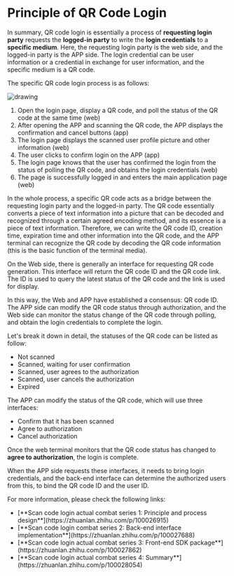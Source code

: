 # Principle of QR Code Login

<LastUpdated/>

In summary, QR code login is essentially a process of **requesting login party** requests the **logged-in party** to write the **login credentials** to a **specific medium**. Here, the requesting login party is the web side, and the logged-in party is the APP side. The login credential can be user information or a credential in exchange for user information, and the specific medium is a QR code.

The specific QR code login process is as follows:

<img src="~@imagesEnUs/concepts/Lark20210302-193542.png" alt="drawing"/>

1. Open the login page, display a QR code, and poll the status of the QR code at the same time \(web\)
2. After opening the APP and scanning the QR code, the APP displays the confirmation and cancel buttons \(app\)
3. The login page displays the scanned user profile picture and other information \(web\)
4. The user clicks to confirm login on the APP \(app\)
5. The login page knows that the user has confirmed the login from the status of polling the QR code, and obtains the login credentials \(web\)
6. The page is successfully logged in and enters the main application page \(web\)

In the whole process, a specific QR code acts as a bridge between the requesting login party and the logged-in party. The QR code essentially converts a piece of text information into a picture that can be decoded and recognized through a certain agreed encoding method, and its essence is a piece of text information. Therefore, we can write the QR code ID, creation time, expiration time and other information into the QR code, and the APP terminal can recognize the QR code by decoding the QR code information (this is the basic function of the terminal media).

On the Web side, there is generally an interface for requesting QR code generation. This interface will return the QR code ID and the QR code link. The ID is used to query the latest status of the QR code and the link is used for display.

In this way, the Web and APP have established a consensus: QR code ID. The APP side can modify the QR code status through authorization, and the Web side can monitor the status change of the QR code through polling, and obtain the login credentials to complete the login.

Let's break it down in detail, the statuses of the QR code can be listed as follow:

-   Not scanned
-   Scanned, waiting for user confirmation
-   Scanned, user agrees to the authorization
-   Scanned, user cancels the authorization
-   Expired

The APP can modify the status of the QR code, which will use three interfaces:

-   Confirm that it has been scanned
-   Agree to authorization
-   Cancel authorization

Once the web terminal monitors that the QR code status has changed to **agree to authorization**, the login is complete.

When the APP side requests these interfaces, it needs to bring login credentials, and the back-end interface can determine the authorized users from this, to bind the QR code ID and the user ID.

For more information, please check the following links:

<ul>
    <li>[**Scan code login actual combat series 1: Principle and process design**](https://zhuanlan.zhihu.com/p/100026915)</li>
    <li>[**Scan code login combat series 2: Back-end interface implementation**](https://zhuanlan.zhihu.com/p/100027688)</li>
    <li>[**Scan code login actual combat series 3: Front-end SDK package**](https://zhuanlan.zhihu.com/p/100027862)</li>
    <li>[**Scan code login actual combat series 4: Summary**](https://zhuanlan.zhihu.com/p/100028054)</li>
</ul>
